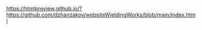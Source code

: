 https://htmlpreview.github.io/?https://github.com/dzhanzakov/websiteWieldingWorks/blob/main/index.html
